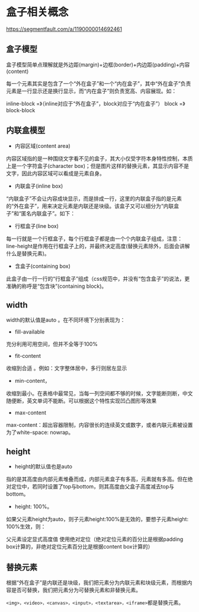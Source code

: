 # 盒子相关概念

<https://segmentfault.com/a/1190000014692461>

## 盒子模型

盒子模型简单点理解就是外边距(margin)+边框(border)+内边距(padding)+内容(content)

每一个元素其实是包含了一个“外在盒子”和一个“内在盒子”，其中“外在盒子”负责元素是一行显示还是换行显示，而“内在盒子”则负责宽高、内容展现。如：

inline-block =》（inline对应于“外在盒子”，block对应于“内在盒子”）
block =》 block-block

## 内联盒模型

- 内容区域(content area)

内容区域指的是一种围绕文字看不见的盒子，其大小仅受字符本身特性控制，本质上是一个字符盒子(character box)；但是图片这样的替换元素，其显示内容不是文字，因此内容区域可以看成是元素自身。

- 内联盒子(inline box)

“内联盒子”不会让内容成块显示，而是排成一行，这里的内联盒子指的是元素的“外在盒子”，用来决定元素是内联还是块级。该盒子又可以细分为“内联盒子”和“匿名内联盒子”。如下：

- 行框盒子(line box)

每一行就是一个行框盒子，每个行框盒子都是由一个个内联盒子组成，注意：line-height是作用在行框盒子上的，并最终决定高度(替换元素除外，后面会讲解什么是替换元素)。

- 含盒子(containing box)

此盒子由一行一行的“行框盒子”组成（css规范中，并没有“包含盒子”的说法，更准确的称呼是“包含块”(containing block)。

## width

width的默认值是auto 。在不同环境下分别表现为：

- fill-available

充分利用可用空间，但并不全等于100%

- fit-content

收缩到合适 。例如：文字整体居中，多行则居左显示

- min-content，

收缩到最小。在表格中最常见，当每一列空间都不够的时候，文字能断则断，中文随便断，英文单词不能断。可以根据这个特性实现凹凸图形等效果

- max-content

max-content：超出容器限制，内容很长的连续英文或数字，或者内联元素被设置为了white-space: nowrap。

## height

- height的默认值也是auto

指的是其高度由内部元素堆叠而成，内部元素盒子有多高，元素就有多高。但在绝对定位中，若同时设置了top与bottom，则其高度由父盒子高度减去top与bottom。

- height: 100%。

如果父元素height为auto，则子元素height:100%是无效的，要想子元素height: 100%生效，则：

父元素设定显式高度值
使用绝对定位（绝对定位元素的百分比是根据padding box计算的，非绝对定位元素百分比是根据content box计算的）

## 替换元素

根据“外在盒子”是内联还是块级，我们把元素分为内联元素和块级元素，而根据内容是否可替换，我们把元素分为可替换元素和非替换元素。

`<img>，<video>，<canvas>，<input>，<textarea>，<iframe>`都是替换元素。
